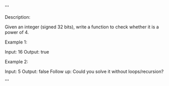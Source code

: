 '''

Description:

Given an integer (signed 32 bits), write a function to check whether it is a power of 4.

Example 1:

Input: 16
Output: true


Example 2:

Input: 5
Output: false
Follow up: Could you solve it without loops/recursion?

'''